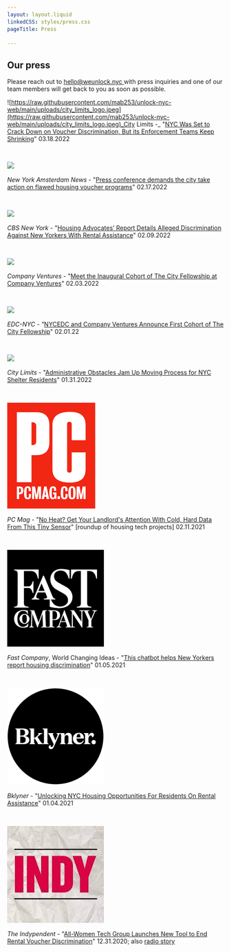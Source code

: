 ```yaml
---
layout: layout.liquid
linkedCSS: styles/press.css
pageTitle: Press

---
```

## Our press

Please reach out to [hello@weunlock.nyc ](mailto:hello@weunlock.nyc)with press inquiries and one of our team members will get back to you as soon as possible.

![https://raw.githubusercontent.com/mab253/unlock-nyc-web/main/uploads/city_limits_logo.jpeg](https://raw.githubusercontent.com/mab253/unlock-nyc-web/main/uploads/city_limits_logo.jpeg)_City Limits -_ "[NYC Was Set to Crack Down on Voucher Discrimination, But its Enforcement Teams Keep Shrinking](https://citylimits.org/2022/03/18/nyc-was-set-to-crack-down-on-voucher-discrimination-but-its-enforcement-teams-keep-shrinking/)" 03.18.2022

<br>

![](https://raw.githubusercontent.com/mab253/unlock-nyc-web/main/uploads/new-york-amsterdam-news.jpg)

_New York Amsterdam News -_ "[Press conference demands the city take action on flawed housing voucher programs](https://amsterdamnews.com/news/2022/02/17/press-conference-demands-the-city-take-action-on-flawed-housing-voucher-programs/)" 02.17.2022

<br>

![](https://raw.githubusercontent.com/mab253/unlock-nyc-web/main/uploads/cbs2.jpg)

_CBS New York_ - "[Housing Advocates’ Report Details Alleged Discrimination Against New Yorkers With Rental Assistance](https://newyork.cbslocal.com/2022/02/09/rental-assistance-discrimination-new-york/)" 02.09.2022

<br>

![](https://raw.githubusercontent.com/mab253/unlock-nyc-web/main/uploads/company-ventures.png)

_Company Ventures -_ "[Meet the Inaugural Cohort of The City Fellowship at Company Ventures](https://medium.com/company-ventures/meet-the-inaugural-cohort-of-the-city-fellowship-at-company-ventures-a65d7f59623f)" 02.03.2022

<br>

![](https://raw.githubusercontent.com/mab253/unlock-nyc-web/main/uploads/nyc-edc.png)

_EDC-NYC - "_[NYCEDC and Company Ventures Announce First Cohort of The City Fellowship](https://edc.nyc/press-release/nycedc-and-company-ventures-announce-first-cohort-city-fellowship)" 02.01.22

<br>

[![](https://raw.githubusercontent.com/mab253/unlock-nyc-web/main/uploads/city_limits_logo.jpeg)]()

_City Limits_ - "[Administrative Obstacles Jam Up Moving Process for NYC Shelter Residents](https://citylimits.org/2022/01/31/administrative-obstacles-jam-up-moving-process-for-nyc-shelter-residents/)" 01.31.2022

<br>

![](https://raw.githubusercontent.com/mab253/unlock-nyc-web/main/uploads/pcmag-logo.png)

_PC Mag -_ "[No Heat? Get Your Landlord's Attention With Cold, Hard Data From This Tiny Sensor](https://www.pcmag.com/news/no-heat-get-your-landlords-attention-with-cold-hard-data-from-this-tiny)" \[roundup of housing tech projects\] 02.11.2021

<br>

![](https://raw.githubusercontent.com/mab253/unlock-nyc-web/main/uploads/fastcompany.png)

_Fast Company_, World Changing Ideas - "[This chatbot helps New Yorkers report housing discrimination](https://www.fastcompany.com/90590837/this-chatbot-helps-new-yorkers-report-housing-discrimination)" 01.05.2021

<br>

![](https://raw.githubusercontent.com/mab253/unlock-nyc-web/main/uploads/bklyner.png)

_Bklyner -_ "[Unlocking NYC Housing Opportunities For Residents On Rental Assistance](https://bklyner.com/unlocking-nyc-housing-opportunities-for-residents-on-rental-assistance/)" 01.04.2021

<br>

![](https://raw.githubusercontent.com/mab253/unlock-nyc-web/main/uploads/indy.jpeg)

_The Indypendent_ - "[All-Women Tech Group Launches New Tool to End Rental Voucher Discrimination](https://indypendent.org/2020/12/unlocknyc/)" 12.31.2020; also [radio story](https://soundcloud.com/the-indypendent/manon-vergerio-interviewed-on-wbai-by-john-tarleton)

<br>